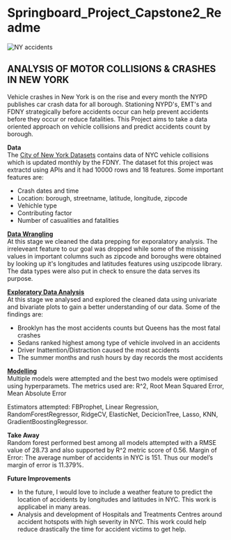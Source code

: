 # Springboard_Project_Capstone2_Readme
![NY accidents](https://www.nydailynews.com/resizer/ZVf7DbHF9JfJJYY7HUg-yhMCv8Q=/800x533/top/arc-anglerfish-arc2-prod-tronc.s3.amazonaws.com/public/7PB6JKNZHFGOVDNTS4OGOITRQU.jpg)

## ANALYSIS OF MOTOR COLLISIONS & CRASHES IN NEW YORK

Vehicle crashes in New York is on the rise and every month the NYPD publishes car crash data for all borough. Stationing NYPD's, EMT's and FDNY strategically before accidents occur can help prevent accidents before they occur or reduce fatalities. This Project aims to take a data oriented approach on vehicle collisions and predict accidents count by borough.

**Data**<br>
The [City of New York Datasets](https://opendata.cityofnewyork.us/) contains data of NYC vehicle collisions which is updated monthly by the FDNY. The dataset fot this project was extractd using APIs and it had 10000 rows and 18 features. Some important features are:
* Crash dates and time
* Location: borough, streetname, latitude, longitude, zipcode
* Vehichle type
* Contributing factor
* Number of casualities and fatalities

[**Data Wrangling**](https://github.com/Tobsam237/Springboard_Project_Capstone2/blob/main/Springboard_Project_Capstone2_.ipynb)<br>
At this stage we cleaned the data prepping for exporalatory analysis. The irreleveant feature to our goal was dropped while some of the missing values in important columns such as zipcode and boroughs were obtained by looking up it's longitudes and latitudes features using uszipcode library.<br>
The data types were also put in check to ensure the data serves its purpose.

[**Exploratory Data Analysis**](https://github.com/Tobsam237/Springboard_Project_Capstone2/blob/main/Springboard_Project_Capstone2_EDA.ipynb)<br>
At this stage we analysed and explored the cleaned data using univariate and bivariate plots to gain a better understanding of our data.
Some of the findings are:
* Brooklyn has the most accidents counts but Queens has the most fatal crashes
* Sedans ranked highest among type of vehicle involved in an accidents
* Driver Inattention/Distraction caused the most accidents
* The summer months and rush hours by day records the most accidents

[**Modelling**](https://github.com/Tobsam237/Springboard_Project_Capstone2/blob/main/Modelling_Springboard_Capstone_two_project.ipynb)<br>
Multiple models were attempted and the best two models were optimised using hyperparamets. The metrics used are: R^2, Root Mean Squared Error, Mean Absolute Error

Estimators attempted: FBProphet, Linear Regression, RandomForestRegressor, RidgeCV, ElasticNet, DecicionTree, Lasso, KNN, GradientBoostingRegressor.

**Take Away**<br>
Random forest performed best among all models attempted with a RMSE value of  28.73  and also supported by R^2 metric score of 0.56.
Margin of Error: The average number of accidents in NYC is 151. Thus our model’s margin of error is 11.379%.

**Future Improvements**<br>
* In the future, I would love to include a weather feature to predict the location of accidents by longitudes and latitudes in NYC. This work is applicabel in many areas.
* Analysis and development of Hospitals and Treatments Centres around accident hotspots with high severity in NYC. This work could help reduce drastically the time for accident victims to get help.

